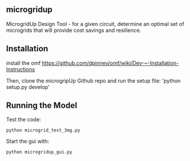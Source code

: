 ## microgridup

MicrogridUp Design Tool - for a given circuit, determine an optimal set of microgrids that will provide cost savings and resilience.

## Installation

install the omf https://github.com/dpinney/omf/wiki/Dev-~-Installation-Instructions

Then, clone the microgripUp Github repo and run the setup file: 'python setup.py develop'

## Running the Model

Test the code:

`python microgrid_test_3mg.py`

Start the gui with:

`python microgridup_gui.py`
